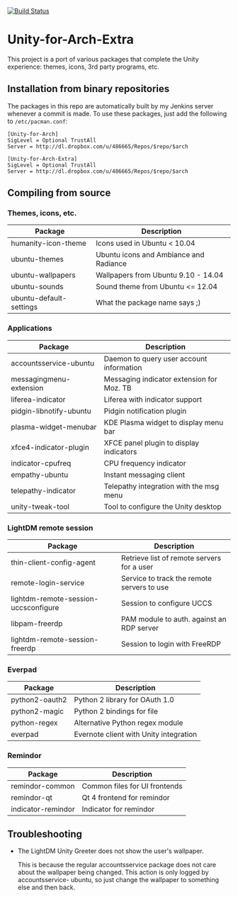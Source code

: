 [![Build Status](http://jenkins.cxl.epac.to/job/ArchLinux_Build_Package/badge/icon)](https://jenkins.cxl.epac.to/job/ArchLinux_Build_Package/)

Unity-for-Arch-Extra
====================
This project is a port of various packages that complete the Unity experience: themes, icons, 3rd party programs, etc.

Installation from binary repositories
-------------------------------------
The packages in this repo are automatically built by my Jenkins server whenever a commit is made. To use these packages, just add the following to `/etc/pacman.conf`:

    [Unity-for-Arch]
    SigLevel = Optional TrustAll
    Server = http://dl.dropbox.com/u/486665/Repos/$repo/$arch

    [Unity-for-Arch-Extra]
    SigLevel = Optional TrustAll
    Server = http://dl.dropbox.com/u/486665/Repos/$repo/$arch

Compiling from source
---------------------

### Themes, icons, etc.

| Package                          | Description                                |
| -------------------------------- | ------------------------------------------ |
| humanity-icon-theme              | Icons used in Ubuntu &lt; 10.04            |
| ubuntu-themes                    | Ubuntu icons and Ambiance and Radiance     |
| ubuntu-wallpapers                | Wallpapers from Ubuntu 9.10 - 14.04        |
| ubuntu-sounds                    | Sound theme from Ubuntu <= 12.04           |
| ubuntu-default-settings          | What the package name says ;)              |

### Applications

| Package                          | Description                                |
| -------------------------------- | ------------------------------------------ |
| accountsservice-ubuntu           | Daemon to query user account information   |
| messagingmenu-extension          | Messaging indicator extension for Moz. TB  |
| liferea-indicator                | Liferea with indicator support             |
| pidgin-libnotify-ubuntu          | Pidgin notification plugin                 |
| plasma-widget-menubar            | KDE Plasma widget to display menu bar      |
| xfce4-indicator-plugin           | XFCE panel plugin to display indicators    |
| indicator-cpufreq                | CPU frequency indicator                    |
| empathy-ubuntu                   | Instant messaging client                   |
| telepathy-indicator              | Telepathy integration with the msg menu    |
| unity-tweak-tool                 | Tool to configure the Unity desktop        |

### LightDM remote session

| Package                          | Description                                |
| -------------------------------- | ------------------------------------------ |
| thin-client-config-agent         | Retrieve list of remote servers for a user |
| remote-login-service             | Service to track the remote servers to use |
| lightdm-remote-session-uccsconfigure | Session to configure UCCS              |
| libpam-freerdp                   | PAM module to auth. against an RDP server  |
| lightdm-remote-session-freerdp   | Session to login with FreeRDP              |

### Everpad

| Package                          | Description                                |
| -------------------------------- | ------------------------------------------ |
| python2-oauth2                   | Python 2 library for OAuth 1.0             |
| python2-magic                    | Python 2 bindings for file                 |
| python-regex                     | Alternative Python regex module            |
| everpad                          | Evernote client with Unity integration     |

### Remindor

| Package                          | Description                                |
| -------------------------------- | ------------------------------------------ |
| remindor-common                  | Common files for UI frontends              |
| remindor-qt                      | Qt 4 frontend for remindor                 |
| indicator-remindor               | Indicator for remindor                     |

Troubleshooting
---------------

* The LightDM Unity Greeter does not show the user's wallpaper.

    This is because the regular accountsservice package does not care about
    the wallpaper being changed. This action is only logged by accountsservice-
    ubuntu, so just change the wallpaper to something else and then back.
